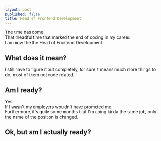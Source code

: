 ```yaml
---
layout: post
published: false
title: Head of Frontend Development
---
```


The time has come.  
That dreadful time that marked the end of coding in my career.  
I am now the the Head of Frontend Development.

## What does it mean?
I still have to figure it out completely, for sure it means much more things to do, most of them not code related.

## Am I ready?
Yes.  
If I wasn't my employers wouldn't have promoted me.  
Furthermore, it's quite some months that I'm doing kinda the same job, only the name of the position is changed.

## Ok, but am I actually ready?

<!--stackedit_data:
eyJoaXN0b3J5IjpbMjA4NjMyMjE5LDE4MzUzNjY1OTAsLTgxMz
MxOTExNiwtMzExMDA1NjIxXX0=
-->